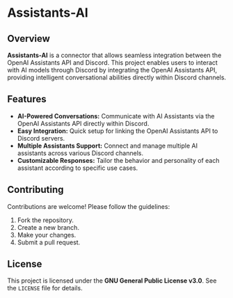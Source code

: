# Assistants-AI

## Overview

**Assistants-AI** is a connector that allows seamless integration between the OpenAI Assistants API and Discord. This project enables users to interact with AI models through Discord by integrating the OpenAI Assistants API, providing intelligent conversational abilities directly within Discord channels.

## Features

- **AI-Powered Conversations:** Communicate with AI Assistants via the OpenAI Assistants API directly within Discord.
- **Easy Integration:** Quick setup for linking the OpenAI Assistants API to Discord servers.
- **Multiple Assistants Support:** Connect and manage multiple AI assistants across various Discord channels.
- **Customizable Responses:** Tailor the behavior and personality of each assistant according to specific use cases.

## Contributing

Contributions are welcome! Please follow the guidelines:

1. Fork the repository.
2. Create a new branch.
3. Make your changes.
4. Submit a pull request.

## License

This project is licensed under the **GNU General Public License v3.0**. See the `LICENSE` file for details.
